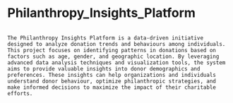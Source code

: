 # Philanthropy_Insights_Platform
 
                                                                                                                                                                        The Philanthropy Insights Platform is a data-driven initiative designed to analyze donation trends and behaviours among individuals. This project focuses on identifying patterns in donations based on factors such as age, gender, and geographic location. By leveraging advanced data analysis techniques and visualization tools, the system aims to provide valuable insights into donor demographics and preferences. These insights can help organizations and individuals understand donor behaviour, optimize philanthropic strategies, and make informed decisions to maximize the impact of their charitable efforts. 
